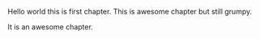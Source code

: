 Hello world this is first chapter. This is awesome chapter but still grumpy.

It is an awesome chapter.


